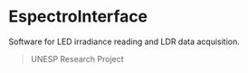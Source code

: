 # EspectroInterface
Software for LED irradiance reading and LDR data acquisition.
> UNESP Research Project
